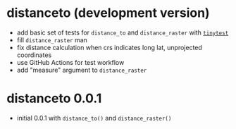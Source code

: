 # distanceto (development version)

* add basic set of tests for `distance_to` and `distance_raster` with [`tinytest`](https://github.com/markvanderloo/tinytest/)
* fill `distance_raster` man
* fix distance calculation when crs indicates long lat, unprojected coordinates
* use GitHub Actions for test workflow
* add "measure" argument to `distance_raster`


# distanceto 0.0.1

* initial 0.0.1 with `distance_to()` and `distance_raster()`
